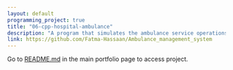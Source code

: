 ```yaml
---
layout: default
programming_project: true
title: "06-cpp-hospital-ambulance"
description: "A program that simulates the ambulance service operations and calculates relevant statistics to aid in improving the overall ambulance allocation process."
link: https://github.com/Fatma-Hassaan/Ambulance_management_system
---
```

Go to [README.md](https://github.com/Naqeeb1124/abdelrahman-portfolio) in the main portfolio page to access project.



